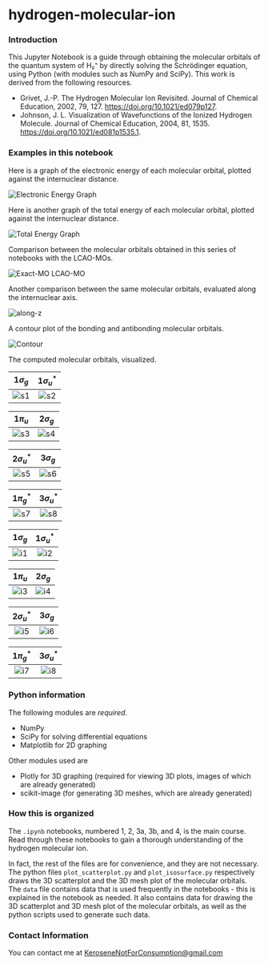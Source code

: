 # hydrogen-molecular-ion
### Introduction

This Jupyter Notebook is a guide through obtaining the molecular orbitals of the quantum system of H₂⁺ by directly solving the Schrödinger equation, using Python (with modules such as NumPy and SciPy). This work is derived from the following resources.

- Grivet, J.-P. The Hydrogen Molecular Ion Revisited. Journal of Chemical Education, 2002, 79, 127. https://doi.org/10.1021/ed079p127.
- Johnson, J. L. Visualization of Wavefunctions of the Ionized Hydrogen Molecule. Journal of Chemical Education, 2004, 81, 1535. https://doi.org/10.1021/ed081p1535.1.

### Examples in this notebook

Here is a graph of the electronic energy of each molecular orbital, plotted against the internuclear distance.

![Electronic Energy Graph](img/electronic_energy_graph.png)


Here is another graph of the total energy of each molecular orbital, plotted against the internuclear distance.

![Total Energy Graph](img/total_energy_graph.png)


Comparison between the molecular orbitals obtained in this series of notebooks with the LCAO-MOs.

![Exact-MO LCAO-MO](img/exact_mo_lcao_mo.png)


Another comparison between the same molecular orbitals, evaluated along the internuclear axis.

![along-z](img/along_z.png)


A contour plot of the bonding and antibonding molecular orbitals.

![Contour](img/contour.png)


The computed molecular orbitals, visualized.

| $1 \sigma_{g}$ | $1 \sigma_{u}^{\ast}$ | 
|:-:|:-:|
| ![s1](img/s1.png) | ![s2](img/s2.png) |

| $1 \pi_{u}$ | $2 \sigma_{g}$ |
|:-:|:-:|
| ![s3](img/s3.png) | ![s4](img/s4.png) |

| $2 \sigma_{u}^{*}$ | $3 \sigma_{g}$ | 
|:-:|:-:|
| ![s5](img/s5.png) | ![s6](img/s6.png) |

| $1 \pi_{g}^{*}$ | $3 \sigma_{u}^{*}$ |
|:-:|:-:|
| ![s7](img/s7.png) | ![s8](img/s8.png) |


| $1 \sigma_{g}$ | $1 \sigma_{u}^{\ast}$ | 
|:-:|:-:|
| ![i1](img/i1.png) | ![i2](img/i2.png) |

| $1 \pi_{u}$ | $2 \sigma_{g}$ |
|:-:|:-:|
| ![i3](img/i3.png) | ![i4](img/i4.png) |

| $2 \sigma_{u}^{*}$ | $3 \sigma_{g}$ | 
|:-:|:-:|
| ![i5](img/i5.png) | ![i6](img/i6.png) |

| $1 \pi_{g}^{*}$ | $3 \sigma_{u}^{*}$ |
|:-:|:-:|
| ![i7](img/i7.png) | ![i8](img/i8.png) |


### Python information
The following modules are *required*.

- NumPy
- SciPy for solving differential equations
- Matplotlib for 2D graphing

Other modules used are

- Plotly for 3D graphing (required for viewing 3D plots, images of which are already generated)
- scikit-image (for generating 3D meshes, which are already generated)

### How this is organized

The `.ipynb` notebooks, numbered 1, 2, 3a, 3b, and 4, is the main course. Read through these notebooks to gain a thorough understanding of the hydrogen molecular ion. 

In fact, the rest of the files are for convenience, and they are not necessary. The python files `plot_scatterplot.py` and `plot_isosurface.py` respectively draws the 3D scatterplot and the 3D mesh plot of the molecular orbitals. The `data` file contains data that is used frequently in the notebooks - this is explained in the notebook as needed. It also contains data for drawing the 3D scatterplot and 3D mesh plot of the molecular orbitals, as well as the python scripts used to generate such data.

### Contact Information

You can contact me at KeroseneNotForConsumption@gmail.com